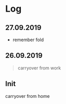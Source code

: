 
# Log
## 27.09.2019
- remember fold

## 26.09.2019
> carryover from work

## Init
carryover from home

